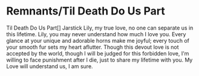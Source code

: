 # Remnants/Til Death Do Us Part

Til Death Do Us Part[]
Jarstick
Lily, my true love, no one can separate us in this lifetime.
Lily, you may never understand how much I love you.
Every glance at your unique and adorable horns make me joyful; every touch of your smooth fur sets my heart aflutter.
Though this devout love is not accepted by the world, though I will be judged for this forbidden love, I'm willing to face punishment after I die, just to share my lifetime with you.
My Love will understand us, I am sure.
